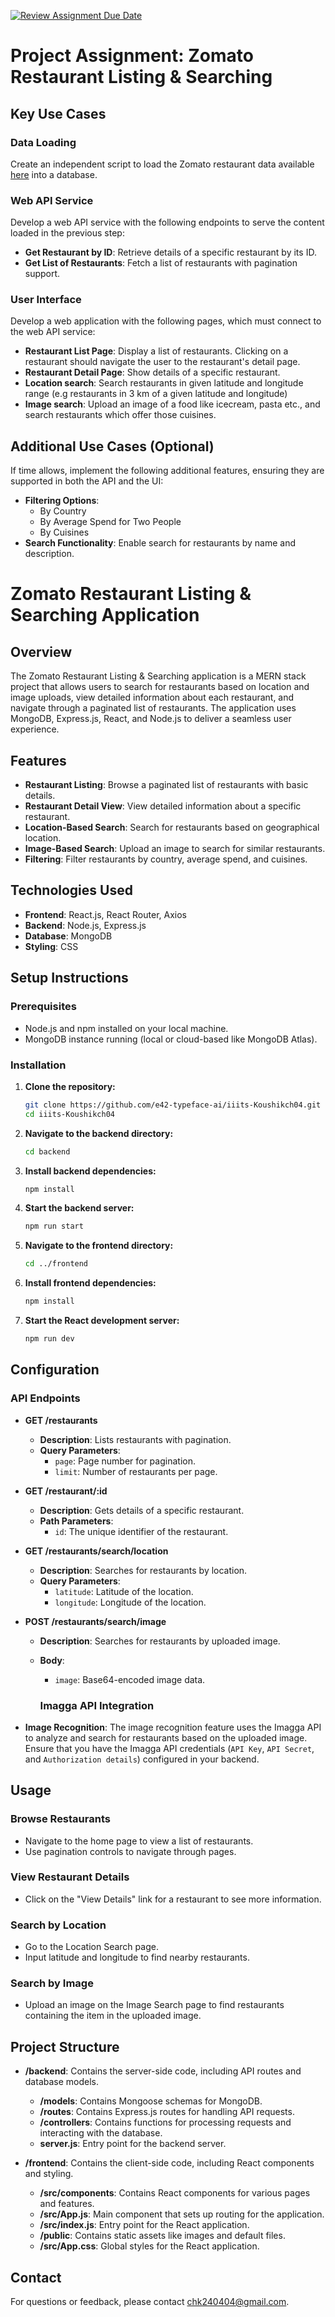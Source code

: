 [![Review Assignment Due Date](https://classroom.github.com/assets/deadline-readme-button-22041afd0340ce965d47ae6ef1cefeee28c7c493a6346c4f15d667ab976d596c.svg)](https://classroom.github.com/a/0mcQpGXT)

# Project Assignment: Zomato Restaurant Listing & Searching

## Key Use Cases

### Data Loading

Create an independent script to load the Zomato restaurant data available [here](https://www.kaggle.com/datasets/shrutimehta/zomato-restaurants-data) into a database.

### Web API Service

Develop a web API service with the following endpoints to serve the content loaded in the previous step:

- **Get Restaurant by ID**: Retrieve details of a specific restaurant by its ID.
- **Get List of Restaurants**: Fetch a list of restaurants with pagination support.

### User Interface

Develop a web application with the following pages, which must connect to the web API service:

- **Restaurant List Page**: Display a list of restaurants. Clicking on a restaurant should navigate the user to the restaurant's detail page.
- **Restaurant Detail Page**: Show details of a specific restaurant.
- **Location search**: Search restaurants in given latitude and longitude range (e.g restaurants in 3 km of a given latitude and longitude)
- **Image search**: Upload an image of a food like icecream, pasta etc., and search restaurants which offer those cuisines.

## Additional Use Cases (Optional)

If time allows, implement the following additional features, ensuring they are supported in both the API and the UI:

- **Filtering Options**:
  - By Country
  - By Average Spend for Two People
  - By Cuisines
- **Search Functionality**: Enable search for restaurants by name and description.

# Zomato Restaurant Listing & Searching Application

## Overview

The Zomato Restaurant Listing & Searching application is a MERN stack project that allows users to search for restaurants based on location and image uploads, view detailed information about each restaurant, and navigate through a paginated list of restaurants. The application uses MongoDB, Express.js, React, and Node.js to deliver a seamless user experience.

## Features

- **Restaurant Listing**: Browse a paginated list of restaurants with basic details.
- **Restaurant Detail View**: View detailed information about a specific restaurant.
- **Location-Based Search**: Search for restaurants based on geographical location.
- **Image-Based Search**: Upload an image to search for similar restaurants.
- **Filtering**: Filter restaurants by country, average spend, and cuisines.

## Technologies Used

- **Frontend**: React.js, React Router, Axios
- **Backend**: Node.js, Express.js
- **Database**: MongoDB
- **Styling**: CSS

## Setup Instructions

### Prerequisites

- Node.js and npm installed on your local machine.
- MongoDB instance running (local or cloud-based like MongoDB Atlas).

### Installation

1. **Clone the repository:**

   ```bash
   git clone https://github.com/e42-typeface-ai/iiits-Koushikch04.git
   cd iiits-Koushikch04
   ```

2. **Navigate to the backend directory:**

   ```bash
   cd backend
   ```

3. **Install backend dependencies:**

   ```bash
   npm install

   ```

4. **Start the backend server:**

   ```bash
   npm run start
   ```

5. **Navigate to the frontend directory:**

   ```bash
   cd ../frontend
   ```

6. **Install frontend dependencies:**

   ```bash
   npm install
   ```

7. **Start the React development server:**

   ```bash
   npm run dev
   ```

## Configuration

### API Endpoints

- **GET /restaurants**

  - **Description**: Lists restaurants with pagination.
  - **Query Parameters**:
    - `page`: Page number for pagination.
    - `limit`: Number of restaurants per page.

- **GET /restaurant/:id**

  - **Description**: Gets details of a specific restaurant.
  - **Path Parameters**:
    - `id`: The unique identifier of the restaurant.

- **GET /restaurants/search/location**

  - **Description**: Searches for restaurants by location.
  - **Query Parameters**:
    - `latitude`: Latitude of the location.
    - `longitude`: Longitude of the location.

- **POST /restaurants/search/image**

  - **Description**: Searches for restaurants by uploaded image.
  - **Body**:

    - `image`: Base64-encoded image data.

    ### Imagga API Integration

- **Image Recognition**: The image recognition feature uses the Imagga API to analyze and search for restaurants based on the uploaded image. Ensure that you have the Imagga API credentials (`API Key`, `API Secret`, and `Authorization details`) configured in your backend.

## Usage

### Browse Restaurants

- Navigate to the home page to view a list of restaurants.
- Use pagination controls to navigate through pages.

### View Restaurant Details

- Click on the "View Details" link for a restaurant to see more information.

### Search by Location

- Go to the Location Search page.
- Input latitude and longitude to find nearby restaurants.

### Search by Image

- Upload an image on the Image Search page to find restaurants containing the item in the uploaded image.

## Project Structure

- **/backend**: Contains the server-side code, including API routes and database models.

  - **/models**: Contains Mongoose schemas for MongoDB.
  - **/routes**: Contains Express.js routes for handling API requests.
  - **/controllers**: Contains functions for processing requests and interacting with the database.
  - **server.js**: Entry point for the backend server.

- **/frontend**: Contains the client-side code, including React components and styling.
  - **/src/components**: Contains React components for various pages and features.
  - **/src/App.js**: Main component that sets up routing for the application.
  - **/src/index.js**: Entry point for the React application.
  - **/public**: Contains static assets like images and default files.
  - **/src/App.css**: Global styles for the React application.

## Contact

For questions or feedback, please contact [chk240404@gmail.com](mailto:chk240404@gmail.com).
